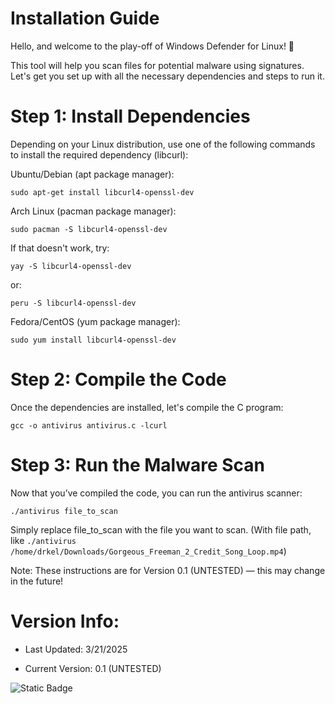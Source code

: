# Installation Guide

Hello, and welcome to the play-off of Windows Defender for Linux! 🚨

This tool will help you scan files for potential malware using signatures. Let's get you set up with all the necessary dependencies and steps to run it.

# Step 1: Install Dependencies

Depending on your Linux distribution, use one of the following commands to install the required dependency (libcurl):

Ubuntu/Debian (apt package manager):

`sudo apt-get install libcurl4-openssl-dev`

Arch Linux (pacman package manager):

`sudo pacman -S libcurl4-openssl-dev`

If that doesn't work, try:

`yay -S libcurl4-openssl-dev`

or:

`peru -S libcurl4-openssl-dev`

Fedora/CentOS (yum package manager):

`sudo yum install libcurl4-openssl-dev`

# Step 2: Compile the Code

Once the dependencies are installed, let's compile the C program:

`gcc -o antivirus antivirus.c -lcurl`

# Step 3: Run the Malware Scan

Now that you’ve compiled the code, you can run the antivirus scanner:

`./antivirus file_to_scan`

Simply replace file_to_scan with the file you want to scan. (With file path, like `./antivirus /home/drkel/Downloads/Gorgeous_Freeman_2_Credit_Song_Loop.mp4`)

Note: These instructions are for Version 0.1 (UNTESTED) — this may change in the future!

# Version Info:

- Last Updated: 3/21/2025

- Current Version: 0.1 (UNTESTED)

![Static Badge](https://img.shields.io/badge/Linux%20Defender%20Public%20License%20(LDPL)-1?style=flat&label=License&labelColor=grey&color=lightgrey)

